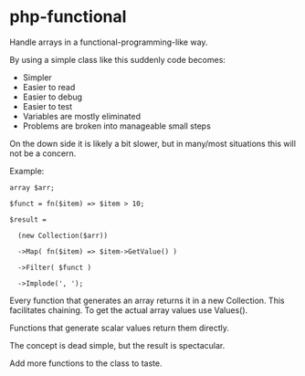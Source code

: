 # php-functional
Handle arrays in a functional-programming-like way.

By using a simple class like this suddenly code becomes:
* Simpler 
* Easier to read
* Easier to debug
* Easier to test
* Variables are mostly eliminated
* Problems are broken into manageable small steps

On the down side it is likely a bit slower, but in many/most situations this will not be a concern.

Example:
````
array $arr;

$funct = fn($item) => $item > 10;

$result =

  (new Collection($arr))
  
  ->Map( fn($item) => $item->GetValue() )
  
  ->Filter( $funct )
  
  ->Implode(', ');
  ````
  Every function that generates an array returns it in a new Collection. This facilitates chaining. To get the actual array values use Values().
  
  Functions that generate scalar values return them directly.
  
  The concept is dead simple, but the result is spectacular.
  
  Add more functions to the class to taste.
  
